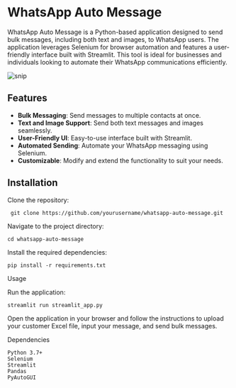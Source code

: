 # WhatsApp Auto Message

WhatsApp Auto Message is a Python-based application designed to send bulk messages, including both text and images, to WhatsApp users. The application leverages Selenium for browser automation and features a user-friendly interface built with Streamlit. This tool is ideal for businesses and individuals looking to automate their WhatsApp communications efficiently.

![snip](https://github.com/athulaugustine/WhatsApp-Auto-Message/assets/34716154/ff85bad9-956a-4e79-b027-ce9e7266ce5d)


## Features

- **Bulk Messaging**: Send messages to multiple contacts at once.
- **Text and Image Support**: Send both text messages and images seamlessly.
- **User-Friendly UI**: Easy-to-use interface built with Streamlit.
- **Automated Sending**: Automate your WhatsApp messaging using Selenium.
- **Customizable**: Modify and extend the functionality to suit your needs.

## Installation

Clone the repository:

     git clone https://github.com/yourusername/whatsapp-auto-message.git
   
Navigate to the project directory:

    cd whatsapp-auto-message

Install the required dependencies:

    pip install -r requirements.txt

Usage

  Run the application:
    
    streamlit run streamlit_app.py

Open the application in your browser and follow the instructions to upload your customer Excel file, input your message, and send bulk messages.

Dependencies

    Python 3.7+
    Selenium
    Streamlit
    Pandas
    PyAutoGUI
